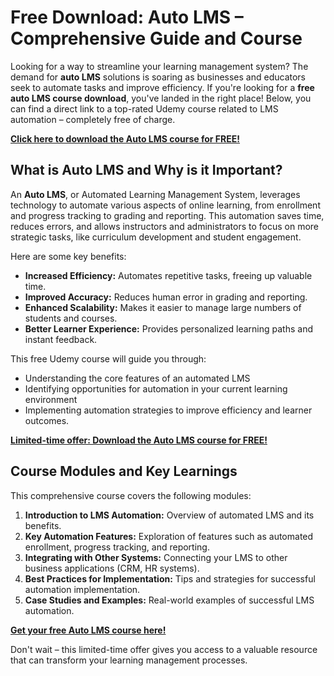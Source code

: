 # Free Download: Auto LMS – Comprehensive Guide and Course

Looking for a way to streamline your learning management system? The demand for **auto LMS** solutions is soaring as businesses and educators seek to automate tasks and improve efficiency. If you're looking for a **free auto LMS course download**, you've landed in the right place! Below, you can find a direct link to a top-rated Udemy course related to LMS automation – completely free of charge.

[**Click here to download the Auto LMS course for FREE!**](https://udemywork.com/auto-lms)

## What is Auto LMS and Why is it Important?

An **Auto LMS**, or Automated Learning Management System, leverages technology to automate various aspects of online learning, from enrollment and progress tracking to grading and reporting. This automation saves time, reduces errors, and allows instructors and administrators to focus on more strategic tasks, like curriculum development and student engagement.

Here are some key benefits:

*   **Increased Efficiency:** Automates repetitive tasks, freeing up valuable time.
*   **Improved Accuracy:** Reduces human error in grading and reporting.
*   **Enhanced Scalability:** Makes it easier to manage large numbers of students and courses.
*   **Better Learner Experience:** Provides personalized learning paths and instant feedback.

This free Udemy course will guide you through:

*   Understanding the core features of an automated LMS
*   Identifying opportunities for automation in your current learning environment
*   Implementing automation strategies to improve efficiency and learner outcomes.

[**Limited-time offer: Download the Auto LMS course for FREE!**](https://udemywork.com/auto-lms)

## Course Modules and Key Learnings

This comprehensive course covers the following modules:

1.  **Introduction to LMS Automation:** Overview of automated LMS and its benefits.
2.  **Key Automation Features:** Exploration of features such as automated enrollment, progress tracking, and reporting.
3.  **Integrating with Other Systems:** Connecting your LMS to other business applications (CRM, HR systems).
4.  **Best Practices for Implementation:** Tips and strategies for successful automation implementation.
5.  **Case Studies and Examples:** Real-world examples of successful LMS automation.

[**Get your free Auto LMS course here!**](https://udemywork.com/auto-lms)

Don't wait – this limited-time offer gives you access to a valuable resource that can transform your learning management processes.

